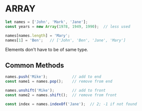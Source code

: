 # ARRAY

```javascript
let names = ['John', 'Mark', 'Jane'];
const years = new Array(1978, 1949, 1990);  // less used

names[names.length] = 'Mary';
names[1] = 'Ben';   // ['John', 'Ben', 'Jane', 'Mary']
```

Elements don't have to be of same type.

## Common Methods

```javascript
names.push('Mike');           // add to end
const name1 = names.pop();    // remove from end

names.unshift('Mike');        // add to front
const name2 = names.shift();  // remove from front

const index = names.indexOf('Jane');  // 2; -1 if not found
```
